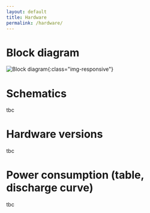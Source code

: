 ```yaml
---
layout: default
title: Hardware
permalink: /hardware/
---
```


# Block diagram

![Block diagram](/assets/img/node4-hr.png){:class="img-responsive"}

# Schematics

tbc

# Hardware versions

tbc

# Power consumption (table, discharge curve)

tbc

